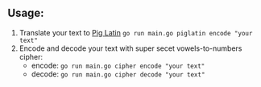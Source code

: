## Usage:
1. Translate your text to [Pig Latin]("https://en.wikipedia.org/wiki/Pig_Latin")
    `go run main.go piglatin encode "your text"`
2. Encode and decode your text with super secet vowels-to-numbers cipher:
    - encode: `go run main.go cipher encode "your text"`
    - decode: `go run main.go cipher decode "your text"`